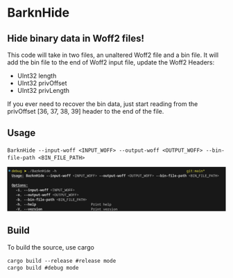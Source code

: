 # BarknHide

## Hide binary data in Woff2 files!

This code will take in two files, an unaltered Woff2 file and a bin file. It will add the bin file to the end of Woff2 input file, update the Woff2 Headers:

- UInt32 length
- UInt32 privOffset
- UInt32 privLength

If you ever need to recover the bin data, just start reading from the privOffset [36, 37, 38, 39] header to the end of the file.

## Usage

`BarknHide --input-woff <INPUT_WOFF> --output-woff <OUTPUT_WOFF> --bin-file-path <BIN_FILE_PATH>`

![Alt text](image.png)

## Build

To build the source, use cargo

```
cargo build --release #release mode
cargo build #debug mode
```
